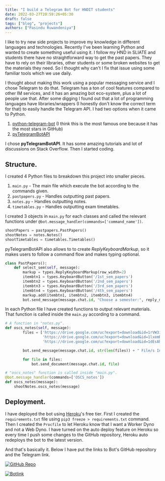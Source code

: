 ```yaml
---
title: "I build a Telegram Bot for HNDIT students"
date: 2022-03-27T20:59:26+05:30
draft: false
tags: ["blog", "projects"]
authors: ["Pasindu Ruwandeniya"]
---
```


I like to try new side projects to improve my knowledge in different languages and technologies. Recently I've been learning Python and wanted to create something useful using it. I follow my HND in SLIATE and students there have no straightforward way to get the past papers. They have to rely on their libraries, other students or some broken websites to get the materials they need. So I thought why can't I fix that issue using some familiar tools which we use daily.

I thought about making this work using a popular messaging service and I chose Telegram to do that. Telegram has a ton of cool features compared to other IM services, and it has an amazing bot eco-system, plus a lot of people use that. After some digging I found out that a lot of programming languages have libraries/wrappers (I honestly don't know the correct term for that) to easily handle the Telegram API. I had two options when it came to Python.

1. [python-telegram-bot](https://github.com/python-telegram-bot/python-telegram-bot) (I think this is the most famous one because it has the most stars in GitHub)
2. [pyTelegramBotAPI](https://github.com/eternnoir/pyTelegramBotAPI)

I chose **pyTelegramBotAPI**. It has some amazing tutorials and lot of discussions on Stack Overflow. Then I started coding.

## Structure.

I created 4 Python files to breakdown this project into smaller pieces.

1. `main.py` - The main file which execute the bot according to the commands given.
2. `pastpapers.py` - Handles outputting past papers.
3. `notes.py` - Handles outputting notes.
4. `timetables.py` - Handles outputting exam timetables.

I created 3 objects in `main.py` for each classes and called the relevant functions under `@bot.message_handler(commands=['command_name'])`.

```python
shootPapers = pastpapers.PastPapers()
shootNotes = notes.Notes()
shootTimetables = timetables.Timetables()
```

pyTelegramBotAPI also allows to to create *ReplyKeyboardMarkup*, so it makes users to follow a command flow and makes typing optional.

```python
class PastPapers():
    def select_sem(self, message):
        markup = types.ReplyKeyboardMarkup(row_width=2)
        itembtn1 = types.KeyboardButton('/1st_sem_papers')
        itembtn2 = types.KeyboardButton('/2nd_sem_papers')
        itembtn3 = types.KeyboardButton('/3rd_sem_papers')
        itembtn4 = types.KeyboardButton('/4th_sem_papers')
        markup.add(itembtn1, itembtn2, itembtn3, itembtn4)
        bot.send_message(message.chat.id, "Choose a semester:", reply_markup=markup)
```

In each Python file I have created functions to output relevant materials. That function is called inside the `main.py` according to a command.

```python
# A function in "notes.py".
def oscs_notes(self, message):
        files = ['https://drive.google.com/uc?export=download&id=1rVW3iKtuqjvK3MpQBkYa-csIyWimnrnT',
                 'https://drive.google.com/uc?export=download&id=1lxemRO1tGVgzHNtRuscDSJaaeKQUIijl',
                 'https://drive.google.com/uc?export=download&id=1dEsAhZ-BWghAO5nRiNo_uc6t-AK-WiIM']

        bot.send_message(message.chat.id, str(len(files)) + " File/s Incoming...")

        for file in files:
            bot.send_document(message.chat.id, file)
```

```python
# "oscs_notes" function is called inside "main.py".
@bot.message_handler(commands=['OSCS_notes'])
def oscs_notes(message):
    shootNotes.oscs_notes(message)
```

## Deployment.

I have deployed the bot using [Heroku](https://heroku.com/)'s free tier. First I created the `requirements.txt` file using `pip3 freeze > requirements.txt` command. Then I created the `Procfile` to let Heroku know that I want a Worker Dyno and not a Web Dyno. I have turned on the auto deploy feature on Heroku so every time I push some changes to the GitHub repository, Heroku auto redeploys the bot to the latest version.

And that's basically it. Below I have put the links to Bot's GitHub repository and the Telegram link.

[![GitHub Repo][1]][2]

[1]: /img/GitHub-100000.svg
[2]: https://github.com/pasindujr/HnditHelperBot 

[![Botlink][3]][4]

[3]: /img/Telegram2CA5E0.svg
[4]: https://t.me/hndithelperbot
